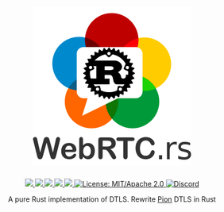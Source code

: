 <h1 align="center">
 <a href="https://webrtc.rs"><img src="./doc/webrtc.rs.png" alt="WebRTC.rs"></a>
 <br>
</h1>
<p align="center">
 <a href="https://github.com/webrtc-rs/dtls/actions"> 
  <img src="https://github.com/webrtc-rs/dtls/workflows/cargo/badge.svg">
 </a> 
 <a href="https://codecov.io/gh/webrtc-rs/dtls"> 
  <img src="https://codecov.io/gh/webrtc-rs/dtls/branch/main/graph/badge.svg">
 </a>
 <a href="https://deps.rs/repo/github/webrtc-rs/dtls"> 
  <img src="https://deps.rs/repo/github/webrtc-rs/dtls/status.svg">
 </a>
 <a href="https://crates.io/crates/webrtc-dtls"> 
  <img src="https://img.shields.io/crates/v/webrtc-dtls.svg">
 </a>
 <a href="https://docs.rs/webrtc-dtls"> 
  <img src="https://docs.rs/webrtc-dtls/badge.svg">
 </a>
 <a href="https://doc.rust-lang.org/1.6.0/complement-project-faq.html#why-dual-mitasl2-license">
  <img src="https://img.shields.io/badge/license-MIT%2FApache--2.0-blue" alt="License: MIT/Apache 2.0">
 </a>
 <a href="https://discord.gg/4Ju8UHdXMs">
  <img src="https://img.shields.io/discord/800204819540869120?logo=discord" alt="Discord">
 </a>
</p>
<p align="center">
 A pure Rust implementation of DTLS. Rewrite <a href="https://github.com/pion/dtls/releases/tag/v2.0.0">Pion</a> DTLS in Rust
</p>
